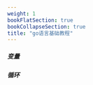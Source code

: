 ```yaml
---
weight: 1
bookFlatSection: true
bookCollapseSection: true
title: "go语言基础教程"
---
```






##### 变量

##### 循环

